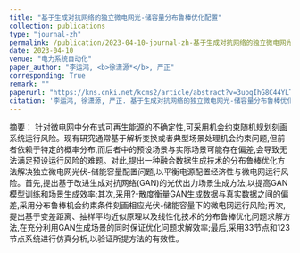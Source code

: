 ```yaml
---
title: "基于生成对抗网络的独立微电网光-储容量分布鲁棒优化配置"
collection: publications
type: "journal-zh"
permalink: /publication/2023-04-10-journal-zh-基于生成对抗网络的独立微电网光-储容量分布鲁棒优化配置
date: 2023-04-10
venue: "电力系统自动化"
paper_author: "李运鸿, <b>徐潇源*</b>, 严正"
corresponding: True
remark: ""
paperurl: "https://kns.cnki.net/kcms2/article/abstract?v=3uoqIhG8C44YLTlOAiTRKibYlV5Vjs7ioT0BO4yQ4m_mOgeS2ml3UBliRfKRYir8DHOShEj1RG2wlAH-24-AHO0AnJa_Wgb_&uniplatform=NZKPT"
citation: '李运鸿, 徐潇源, 严正. 基于生成对抗网络的独立微电网光-储容量分布鲁棒优化配置[J]. 电力系统自动化, 2023, 47(07): 51-62.'
---
```


摘要：
针对微电网中分布式可再生能源的不确定性,可采用机会约束随机规划刻画系统运行风险。现有研究通常基于解析变换或者典型场景处理机会约束问题,但前者依赖于特定的概率分布,而后者中的预设场景与实际场景可能存在偏差,会导致无法满足预设运行风险的难题。对此,提出一种融合数据生成技术的分布鲁棒优化方法解决独立微电网光伏-储能容量配置问题,以平衡电源配置经济性与微电网运行风险。首先,提出基于改进生成对抗网络(GAN)的光伏出力场景生成方法,以提高GAN模型训练和场景生成效率;其次,采用?-散度衡量GAN生成数据与真实数据之间的偏差,采用分布鲁棒机会约束条件刻画相应光伏-储能容量下的微电网运行风险;再次,提出基于变差距离、抽样平均近似原理以及线性化技术的分布鲁棒优化问题求解方法,在充分利用GAN生成场景的同时保证优化问题求解效率;最后,采用33节点和123节点系统进行仿真分析,以验证所提方法的有效性。
